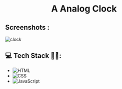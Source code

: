 <h1 align="center"><strong>A Analog Clock</strong></h1>

## Screenshots :

![clock](https://user-images.githubusercontent.com/66691162/212275868-e3eb158b-e47d-48a7-99c7-36510096c759.png)

## 💻 Tech Stack 🧑‍💻:

- ![HTML](https://img.shields.io/badge/html-%23E34F26.svg?style=for-the-badge&logo=html5&logoColor=white)
- ![CSS](https://img.shields.io/badge/css-%231572B6.svg?style=for-the-badge&logo=css3&logoColor=white)
- ![JavaScript](https://img.shields.io/badge/javascript-%23323330.svg?style=for-the-badge&logo=javascript&logoColor=%23F7DF1E)
